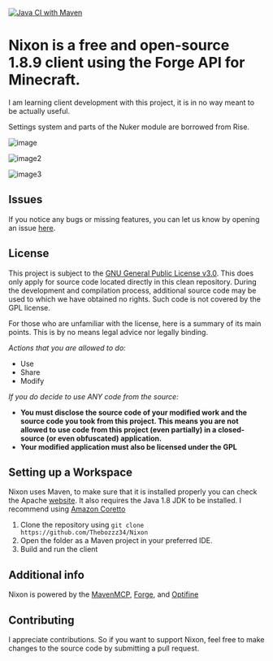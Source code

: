 [![Java CI with Maven](https://github.com/TheBozzz34/Nixon/actions/workflows/maven.yml/badge.svg)](https://github.com/TheBozzz34/Nixon/actions/workflows/maven.yml)

# Nixon is a free and open-source 1.8.9 client using the Forge API for Minecraft.

I am learning client development with this project, it is in no way meant to be actually useful.

Settings system and parts of the Nuker module are borrowed from Rise.

![image](https://r2.e-z.host/66429241-79bf-4da7-b4b6-33cb201c59b4/nnwgbbpw.png)

![image2](https://r2.e-z.host/66429241-79bf-4da7-b4b6-33cb201c59b4/5no97ix2.png)

![image3](https://r2.e-z.host/66429241-79bf-4da7-b4b6-33cb201c59b4/1c08gxkc.png)

## Issues

If you notice any bugs or missing features, you can let us know by opening an
issue [here](https://github.com/Thebozzz34/Nixon/issues).

## License

This project is subject to the [GNU General Public License v3.0](https://www.gnu.org/licenses/gpl-3.0.en.html). This does only apply for source code located directly in this clean repository. During the development and compilation process, additional source code may be used to which we have obtained no rights. Such code is not covered by the GPL license.

For those who are unfamiliar with the license, here is a summary of its main points. This is by no means legal advice nor legally binding.

*Actions that you are allowed to do:*

- Use
- Share
- Modify

*If you do decide to use ANY code from the source:*

- **You must disclose the source code of your modified work and the source code you took from this project. This means
  you are not allowed to use code from this project (even partially) in a closed-source (or even obfuscated)
  application.**
- **Your modified application must also be licensed under the GPL**

## Setting up a Workspace

Nixon uses Maven, to make sure that it is installed properly you can check the Apache [website](https://maven.apache.org/). It also requires the Java 1.8 JDK to be installed. I recommend using [Amazon Coretto](https://docs.aws.amazon.com/corretto/latest/corretto-8-ug/downloads-list.html)

1. Clone the repository using `git clone https://github.com/Thebozzz34/Nixon`
2. Open the folder as a Maven project in your preferred IDE.
3. Build and run the client

## Additional info

Nixon is powered by the [MavenMCP](https://github.com/Marcelektro/MavenMCP-1.8.9/), [Forge](https://forums.minecraftforge.net/), and [Optifine](https://optifine.net/home)


## Contributing

I appreciate contributions. So if you want to support Nixon, feel free to make changes to the  source code by
submitting a pull request.

